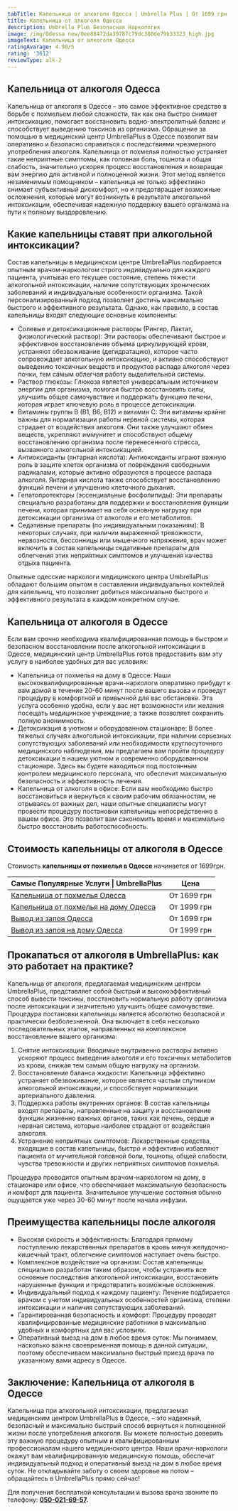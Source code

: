 ```yaml
---
tabTitle: Капельница от алкоголя Одесса | Umbrella Plus | От 1699 грн
title: Капельница от алкоголя Одесса
description: Umbrella Plus Безопасная Наркология
image: /img/Odessa new/0ee88472da39787c79dc380de79b33323_high.jpg
imageText: Капельница от алкоголя Одесса
ratingAvarage: 4.98/5
rating: '3612'
reviewType: alk-2
---
```


## Капельница от алкоголя Одесса

Капельница от алкоголя в Одессе – это самое эффективное средство в борьбе с похмельем любой сложности, так как она быстро снимает интоксикацию, помогает восстановить водно-электролитный баланс и способствует выведению токсинов из организма. Обращение за помощью в медицинский центр UmbrellaPlus в Одессе позволит вам оперативно и безопасно справиться с последствиями чрезмерного употребления алкоголя. Капельница от похмелья полностью устраняет такие неприятные симптомы, как головная боль, тошнота и общая слабость, значительно ускоряя процесс восстановления и возвращая вам энергию для активной и полноценной жизни. Этот метод является незаменимым помощником – капельница не только эффективно снимает субъективный дискомфорт, но и предотвращает возможные осложнения, которые могут возникнуть в результате алкогольной интоксикации, обеспечивая надежную поддержку вашего организма на пути к полному выздоровлению.

## Какие капельницы ставят при алкогольной интоксикации?

Состав капельницы в медицинском центре UmbrellaPlus подбирается опытным врачом-наркологом строго индивидуально для каждого пациента, учитывая его текущее состояние, степень тяжести алкогольной интоксикации, наличие сопутствующих хронических заболеваний и индивидуальные особенности организма. Такой персонализированный подход позволяет достичь максимально быстрого и эффективного результата. Однако, как правило, в состав капельницы входят следующие основные компоненты:

* Солевые и детоксикационные растворы (Рингер, Лактат, физиологический раствор): Эти растворы обеспечивают быстрое и эффективное восстановление объема циркулирующей крови, устраняют обезвоживание (дегидратацию), которое часто сопровождает алкогольную интоксикацию, и активно способствуют выведению токсичных веществ и продуктов распада алкоголя через почки, тем самым облегчая работу выделительной системы.
* Раствор глюкозы: Глюкоза является универсальным источником энергии для организма, помогая быстро восстановить силы, улучшить общее самочувствие и поддержать функцию печени, которая играет ключевую роль в процессе детоксикации.
* Витамины группы B (B1, B6, B12) и витамин C: Эти витамины крайне важны для нормализации работы нервной системы, которая страдает от воздействия алкоголя. Они также улучшают обмен веществ, укрепляют иммунитет и способствуют общему восстановлению организма после перенесенного стресса, вызванного алкогольной интоксикацией.
* Антиоксиданты (янтарная кислота): Антиоксиданты играют важную роль в защите клеток организма от повреждения свободными радикалами, которые активно образуются в процессе распада алкоголя. Янтарная кислота также способствует восстановлению функций печени и улучшению клеточного дыхания.
* Гепатопротекторы (эссенциальные фосфолипиды): Эти препараты специально разработаны для поддержки и восстановления функции печени, которая принимает на себя основную нагрузку при детоксикации организма от алкоголя и его метаболитов.
* Седативные препараты (по индивидуальным показаниям): В некоторых случаях, при наличии выраженной тревожности, нервозности, бессонницы или мышечного напряжения, врач может включить в состав капельницы седативные препараты для облегчения этих неприятных симптомов и улучшения качества отдыха пациента.

Опытные одесские наркологи медицинского центра UmbrellaPlus обладают большим опытом в составлении индивидуальных коктейлей для капельниц, что позволяет добиться максимально быстрого и эффективного результата в каждом конкретном случае.

## Капельница от алкоголя в Одессе

Если вам срочно необходима квалифицированная помощь в быстром и безопасном восстановлении после алкогольной интоксикации в Одессе, медицинский центр UmbrellaPlus готов предоставить вам эту услугу в наиболее удобных для вас условиях:

* Капельница от похмелья на дому в Одессе: Наши высококвалифицированные врачи-наркологи оперативно прибудут к вам домой в течение 20-60 минут после вашего вызова и проведут процедуру в комфортной и привычной для вас обстановке. Эта услуга особенно удобна, если у вас нет возможности или желания посещать медицинское учреждение, а также позволяет сохранить полную анонимность.
* Детоксикация в уютном и оборудованном стационаре: В более тяжелых случаях алкогольной интоксикации, при наличии серьезных сопутствующих заболеваний или необходимости круглосуточного медицинского наблюдения, мы предлагаем вам пройти процедуру детоксикации в нашем уютном и современно оборудованном стационаре. Здесь вы будете находиться под постоянным контролем медицинского персонала, что обеспечит максимальную безопасность и эффективность лечения.
* Капельница от алкоголя в офисе: Если вам необходимо быстро восстановиться и вернуться к своим рабочим обязанностям, не отрываясь от важных дел, наши опытные специалисты могут провести процедуру постановки капельницы непосредственно в вашем офисе. Это позволит вам сэкономить время и максимально быстро восстановить работоспособность.

## Стоимость капельницы от алкоголя в Одессе

Стоимость **капельницы от похмелья в Одессе** начинается от 1699грн.

| Самые Популярные Услуги \| UmbrellaPlus                                                                    | Цена        |
| ---------------------------------------------------------------------------------------------------------- | ----------- |
| [Капельница от похмелья Одесса](https://umbrella-plus.com.ua/kapelnica-ot-alkogolia-od/)                   | От 1699 грн |
| [Капельница от похмелья на дому Одесса](https://umbrella-plus.com.ua/kapelnica-ot-alkogolizma-na-domy-od/) | От 1999 грн |
| [Вывод из запоя Одесса](https://umbrella-plus.com.ua/vivod-iz-zapoia-od/)                                  | От 1699 грн |
| [Вывод из запоя на дому Одесса](https://umbrella-plus.com.ua/vivod-iz-zapoia-na-domy-od/)                  | От 1999 грн |

## Прокапаться от алкоголя в UmbrellaPlus: как это работает на практике?

Капельница от алкоголя, предлагаемая медицинским центром UmbrellaPlus, представляет собой быстрый и высокоэффективный способ вывести токсины, восстановить нормальную работу организма после интоксикации и значительно улучшить общее самочувствие. Процедура постановки капельницы является абсолютно безопасной и практически безболезненной. Она включает в себя несколько последовательных этапов, направленных на комплексное восстановление вашего организма:

1. Снятие интоксикации: Вводимые внутривенно растворы активно ускоряют процесс выведения алкоголя и его токсичных метаболитов из крови, снижая тем самым общую нагрузку на организм.
2. Восстановление баланса жидкости: Капельница эффективно устраняет обезвоживание, которое является частым спутником алкогольной интоксикации, и способствует нормализации артериального давления.
3. Поддержка работы внутренних органов: В состав капельницы входят препараты, направленные на защиту и восстановление функции жизненно важных органов, таких как печень, сердце и нервная система, которые наиболее страдают от воздействия алкоголя.
4. Устранение неприятных симптомов: Лекарственные средства, входящие в состав капельницы, быстро и эффективно избавляют пациента от мучительной головной боли, тошноты, общей слабости, чувства тревожности и других неприятных симптомов похмелья.

Процедура проводится опытным врачом-наркологом на дому, в стационаре или офисе, что обеспечивает максимальную безопасность и комфорт для пациента. Значительное улучшение состояния обычно ощущается уже через 30-60 минут после начала инфузии.

## Преимущества капельницы после алкоголя

* Высокая скорость и эффективность: Благодаря прямому поступлению лекарственных препаратов в кровь минуя желудочно-кишечный тракт, облегчение симптомов наступает очень быстро.
* Комплексное воздействие на организм: Состав капельницы специально разработан таким образом, чтобы устранить все основные последствия алкогольной интоксикации, восстановить нарушенные функции и предотвратить возможные осложнения.
* Индивидуальный подход к каждому пациенту: Лечение подбирается врачом с учетом индивидуальных особенностей организма, степени интоксикации и наличия сопутствующих заболеваний.
* Гарантированная безопасность и комфорт: Процедуру проводят квалифицированные медицинские работники в максимально удобных и комфортных для вас условиях.
* Оперативный выезд на дом в любое время суток: Мы понимаем, насколько важна своевременная помощь в данной ситуации, поэтому обеспечиваем максимально быстрый приезд врача по указанному вами адресу в Одессе.

## Заключение: Капельница от алкоголя в Одессе

Капельница при алкогольной интоксикации, предлагаемая медицинским центром UmbrellaPlus в Одессе, – это надежный, безопасный и максимально быстрый способ вернуться к полноценной жизни после употребления алкоголя. Вы можете полностью доверить эту важную процедуру опытным и квалифицированным профессионалам нашего медицинского центра. Наши врачи-наркологи окажут вам квалифицированную медицинскую помощь, обеспечат индивидуальный подход и оперативный выезд на дом в любое время суток. Не откладывайте заботу о своем здоровье на потом – обращайтесь в UmbrellaPlus прямо сейчас!

Для получения бесплатной консультации и вызова врача звоните по телефону: **[050-021-69-57](tel:0500216957).**
